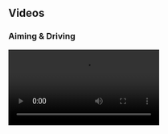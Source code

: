 ## Videos

### Aiming & Driving

<video src="https://file.seitz.sh/game/tanks/aiming_and_driving.mp4">

### Shooting

<video src="https://file.seitz.sh/game/tanks/shooting_tank.mp4">

### Death & Respawn

<video src="https://file.seitz.sh/game/tanks/death_and_respawn.mp4">

### Multiplayer

<video src="https://file.seitz.sh/game/tanks/multiplayer.mp4">


